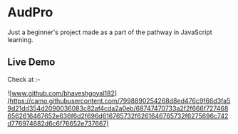 # AudPro
Just a beginner's project made as a part of the pathway in JavaScript learning.

## Live Demo
Check at :-  

![www.github.com/bhaveshgoyal182](https://camo.githubusercontent.com/7998890254268d8ed476c9f66d3fa59d21dd354d2090036083c82af4cda2a0eb/68747470733a2f2f666f7274686562616467652e636f6d2f696d616765732f6261646765732f6275696c742d776974682d6c6f76652e737667)
